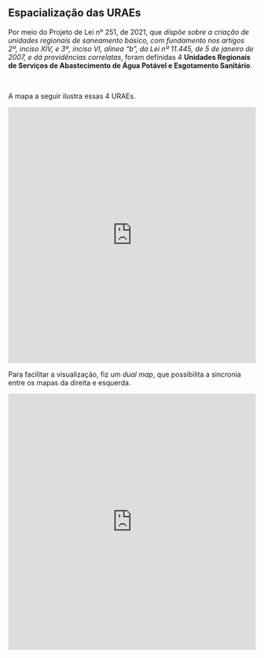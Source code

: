 ## Espacialização das URAEs

Por meio do Projeto de Lei nº 251, de 2021, que *dispõe sobre a criação de unidades regionais de saneamento básico, com fundamento nos artigos 2º, inciso XIV, e 3º, inciso VI, alínea “b”, da Lei nº 11.445, de 5 de janeiro de 2007, e dá providências correlatas*, foram definidas 4 **Unidades Regionais de Serviços de Abastecimento de Água Potável e Esgotamento Sanitário**.

<br>

A mapa a seguir ilustra essas 4 URAEs.

<iframe width="100%" height="520" frameborder="0" src="https://raw.githack.com/michelmetran/pl251/main/maps/pl251_map.html" allowfullscreen webkitallowfullscreen mozallowfullscreen oallowfullscreen msallowfullscreen></iframe>

<br>

Para facilitar a visualização, fiz um *dual map*, que possibilita a sincronia entre os mapas da direita e esquerda.

<iframe width="100%" height="520" frameborder="0" src="https://raw.githack.com/michelmetran/pl251/main/maps/pl251_map_dual.html" allowfullscreen webkitallowfullscreen mozallowfullscreen oallowfullscreen msallowfullscreen></iframe>
